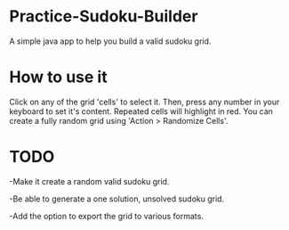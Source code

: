 # Practice-Sudoku-Builder
A simple java app to help you build a valid sudoku grid.

# How to use it
Click on any of the grid 'cells' to select it. Then, press any number in your keyboard to set it's content.
Repeated cells will highlight in red. You can create a fully random grid using 'Action > Randomize Cells'.

# TODO
-Make it create a random valid sudoku grid.

-Be able to generate a one solution, unsolved sudoku grid.

-Add the option to export the grid to various formats.
